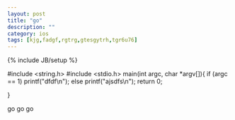 ```yaml
---
layout: post
title: "go"
description: ""
category: ios
tags: [kjg,fadgf,rgtrg,gtesgytrh,tgr6u76]
---
```

{% include JB/setup %}


#include <string.h>
#include <stdio.h>
main(int argc, char *argv[]){
  if (argc == 1)
    printf("dfdf\n");
  else
    printf("ajsdfs\n");
  return 0;


}

go go go
